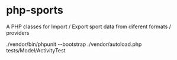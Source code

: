 # php-sports
A PHP classes for Import / Export sport data from diferent formats / providers

./vendor/bin/phpunit --bootstrap ./vendor/autoload.php tests/Model/ActivityTest
